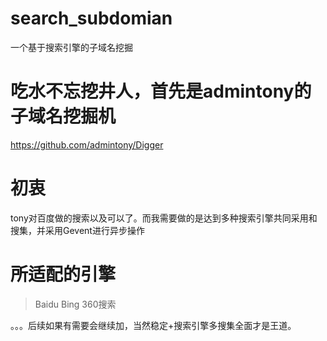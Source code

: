 # search_subdomian
一个基于搜索引擎的子域名挖掘

# 吃水不忘挖井人，首先是admintony的子域名挖掘机
https://github.com/admintony/Digger

# 初衷
tony对百度做的搜索以及可以了。而我需要做的是达到多种搜索引擎共同采用和搜集，并采用Gevent进行异步操作

# 所适配的引擎
> Baidu
> Bing
> 360搜索

。。。后续如果有需要会继续加，当然稳定+搜索引擎多搜集全面才是王道。
